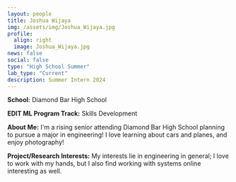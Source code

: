 ```yaml
---
layout: people
title: Joshua Wijaya
img: /assets/img/Joshua_Wijaya.jpg
profile:
  align: right
  image: Joshua_Wijaya.jpg
news: false
social: false
type: "High School Summer"
lab_type: "Current"
description: Summer Intern 2024
---
```


**School:** Diamond Bar High School

**EDIT ML Program Track:**
Skills Development

**About Me:**
I'm a rising senior attending Diamond Bar High School planning to pursue a major in engineering! I love learning about cars and planes, and enjoy photography!

**Project/Research Interests:**
My interests lie in engineering in general; I love to work with my hands, but I also find working with systems online interesting as well.
    